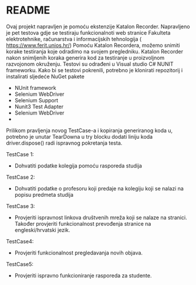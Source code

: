 # README

Ovaj projekt napravljen je pomoću ekstenzije Katalon Recorder. Napravljeno je pet testova gdje se testiraju funkcionalnoti web stranice Fakulteta elektrotehnike, računarstva i informacijskih tehnologija ( https://www.ferit.unios.hr/)
Pomoću Katalon Recordera, možemo snimiti korake testiranja koje odradimo na svojem pregledniku. Katalon Recorder nakon snimljenih koraka generira kod za testiranje u proizvoljnom razvojonom okruženju.
Testovi su odrađeni u Visual studio C# NUNIT frameworku. Kako bi se testovi pokrenili, potrebno je klonirati repozitorij i instalirati sljedeće NuGet pakete

 - NUnit framework
 - Selenium WebDriver
 - Selenium Support
 - Nunit3 Test Adapter
 - Selenium WebDriver
 - 
Prilikom pravljenja novog TestCase-a i kopiranja generiranog koda u, potrebno je unutar TearDowna u try blocku dodati liniju koda driver.dispose() radi ispravnog pokretanja testa.

TestCase 1:
 - Dohvatiti podatke kolegija pomoću rasporeda studija

TestCase 2:

 - Dohvatiti podatke o profesoru koji predaje na kolegiju koji se nalazi na popisu predmeta studija
 
TestCase 3:
 - Provjeriti ispravnost linkova društvenih mreža koji se nalaze na stranici. Također provjeriti funkcionalnost prevođenja stranice na engleski/hrvatski jezik.

TestCase4:

 - Provjeriti funkcionalnost pregledavanja novih objava.

TestCase5:
- Provjeriti ispravno funkcioniranje rasporeda za studente.

